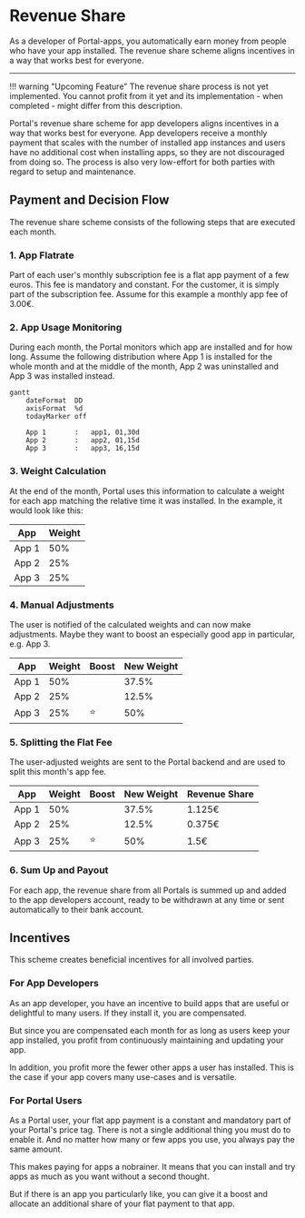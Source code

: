 # Revenue Share

As a developer of Portal-apps, you automatically earn money from people who have your app installed.
The revenue share scheme aligns incentives in a way that works best for everyone.

---

!!! warning "Upcoming Feature"
    The revenue share process is not yet implemented.
    You cannot profit from it yet and its implementation - when completed - might differ from this description.

Portal's revenue share scheme for app developers aligns incentives in a way that works best for everyone.
App developers receive a monthly payment that scales with the number of installed app instances
and users have no additional cost when installing apps, so they are not discouraged from doing so.
The process is also very low-effort for both parties with regard to setup and maintenance.

## Payment and Decision Flow

The revenue share scheme consists of the following steps that are executed each month.

### 1. App Flatrate

Part of each user's monthly subscription fee is a flat app payment of a few euros.
This fee is mandatory and constant.
For the customer, it is simply part of the subscription fee.
Assume for this example a monthly app fee of 3.00€.

### 2. App Usage Monitoring

During each month, the Portal monitors which app are installed and for how long.
Assume the following distribution where App 1 is installed for the whole month
and at the middle of the month, App 2 was uninstalled and App 3 was installed instead.

```mermaid
gantt
    dateFormat  DD
    axisFormat  %d
    todayMarker off
    
    App 1       :   app1, 01,30d
    App 2       :   app2, 01,15d
    App 3       :   app3, 16,15d
```

### 3. Weight Calculation

At the end of the month, Portal uses this information to calculate a weight for each app
matching the relative time it was installed.
In the example, it would look like this:

| App   | Weight |
|-------|--------|
| App 1 | 50%    |
| App 2 | 25%    |
| App 3 | 25%    |

### 4. Manual Adjustments

The user is notified of the calculated weights and can now make adjustments.
Maybe they want to boost an especially good app in particular, e.g. App 3.

| App   | Weight | Boost | New Weight |
|-------|--------|-------|------------|
| App 1 | 50%    |       | 37.5%      |
| App 2 | 25%    |       | 12.5%      |
| App 3 | 25%    | ⭐     | 50%        |

### 5. Splitting the Flat Fee

The user-adjusted weights are sent to the Portal backend and are used to split this month's app fee.

| App   | Weight | Boost | New Weight | Revenue Share |
|-------|--------|-------|------------|---------------|
| App 1 | 50%    |       | 37.5%      | 1.125€        |
| App 2 | 25%    |       | 12.5%      | 0.375€        |
| App 3 | 25%    | ⭐     | 50%        | 1.5€          |

### 6. Sum Up and Payout

For each app, the revenue share from all Portals is summed up and added to the app developers account,
ready to be withdrawn at any time or sent automatically to their bank account.

## Incentives

This scheme creates beneficial incentives for all involved parties.

### For App Developers

As an app developer, you have an incentive to build apps that are useful or delightful to many users.
If they install it, you are compensated.

But since you are compensated each month for as long as users keep your app installed,
you profit from continuously maintaining and updating your app.

In addition, you profit more the fewer other apps a user has installed.
This is the case if your app covers many use-cases and is versatile.

### For Portal Users

As a Portal user, your flat app payment is a constant and mandatory part of your Portal's price tag.
There is not a single additional thing you must do to enable it.
And no matter how many or few apps you use, you always pay the same amount.

This makes paying for apps a nobrainer.
It means that you can install and try apps as much as you want without a second thought.

But if there is an app you particularly like, you can give it a boost
and allocate an additional share of your flat payment to that app.
